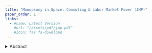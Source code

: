 ```yaml
---
title: "Monopsony in Space: Commuting & Labor Market Power (JMP)"
paper_order: 1
links:
  - #name: Latest Version
    #url: "/assets/pdf/jmp.pdf"
    #icon: fas fa-download
---
```


<details>
  <summary>Abstract</summary>
  <p>Around 40% of employees in Canada work within 5 km of their place of residence, indicating that workers' set of suitable employers are limited by high commuting costs. I leverage a subway expansion in Vancouver to show that workers who gained subway access experienced an increase in earnings by 1.5%, and conditional on switching jobs traveled farther to their new employer. I build and identify a two-sided labor market matching model featuring wage-posting, explicit commuting costs, and residential choice. I allow labor markets to be porous and use commuting flows to identify indifference curves between earnings and commuting. Model simulations show that estimated treatment effects from the expansion are driven by a reallocation of workers to more productive firms. Using a model-based concentration index I show that labor market concentration dropped by 10-35% in treated areas. Finally, I use the model to show that the distribution of firms across space explains 15% of the spatial variation in wage markdowns within cities. These results demonstrate the ability of the model to analyze the relationship between commuting costs, labor market power, and worker-firm matching at granular geographic levels.</p>
</details>